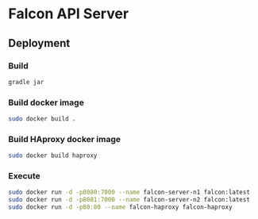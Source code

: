# Falcon API Server

## Deployment
### Build

```bash
gradle jar
```

### Build docker image
```bash
sudo docker build .
```

### Build HAproxy docker image
```bash
sudo docker build haproxy
```

### Execute
```bash
sudo docker run -d -p8080:7000 --name falcon-server-n1 falcon:latest
sudo docker run -d -p8081:7000 --name falcon-server-n2 falcon:latest
sudo docker run -d -p80:80 --name falcon-haproxy falcon-haproxy
```

